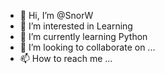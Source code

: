- 👋 Hi, I’m @SnorW
- 👀 I’m interested in Learning
- 🌱 I’m currently learning Python
- 💞️ I’m looking to collaborate on ...
- 📫 How to reach me ...

<!---
SnorW/SnorW is a ✨ special ✨ repository because its `README.md` (this file) appears on your GitHub profile.
You can click the Preview link to take a look at your changes.
--->
